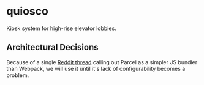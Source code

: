 # quiosco
Kiosk system for high-rise elevator lobbies.

## Architectural Decisions

Because of a single [Reddit thread](https://www.reddit.com/r/Frontend/comments/ak95x3/what_are_the_best_alternatives_to_webpack_in_2019/) 
calling out Parcel as a simpler JS bundler than Webpack, we 
will use it until it's lack of configurability becomes a problem.


